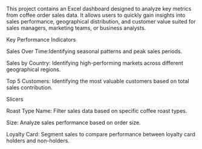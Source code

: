 This project contains an Excel dashboard designed to analyze key metrics from coffee order sales data. It allows users to quickly gain insights into sales performance, geographical distribution, and customer value suited for sales managers, marketing teams, or business analysts.

Key Performance Indicators

Sales Over Time:Identifying seasonal patterns and peak sales periods.

Sales by Country: Identifying high-performing markets across different geographical regions.

Top 5 Customers: Identifying the most valuable customers based on total sales contribution.

Slicers

Roast Type Name: Filter sales data based on specific coffee roast types.

Size: Analyze sales performance based on order size.

Loyalty Card: Segment sales to compare performance between loyalty card holders and non-holders.
